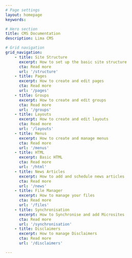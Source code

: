 ```yaml
---
# Page settings
layout: homepage
keywords:

# Hero section
title: CMS Documentation
description: Lima CMS

# Grid navigation
grid_navigation:
    - title: Site Structure
      excerpt: How to set up the basic site structure
      cta: Read more
      url: '/structure'
    - title: Pages
      excerpt: How to create and edit pages
      cta: Read more
      url: '/pages'
    - title: Groups
      excerpt: How to create and edit groups
      cta: Read more
      url: '/groups'
    - title: Layouts
      excerpt: How to create and edit layouts
      cta: Read more
      url: '/layouts'
    - title: Menus
      excerpt: How to create and manage menus
      cta: Read more
      url: '/menus'
    - title: HTML
      excerpt: Basic HTML
      cta: Read more
      url: '/html'
    - title: News Articles
      excerpt: How to add and schedule news articles
      cta: Read more
      url: '/news'
    - title: File Manager
      excerpt: How to manage your files
      cta: Read more
      url: '/files' 
    - title: Synchronisation
      excerpt: How to Synchronise and add Microsites
      cta: Read more
      url: '/synchronisation'
    - title: Disclaimers
      excerpt: How to manage Disclaimers
      cta: Read more
      url: '/disclaimers'

---
```

